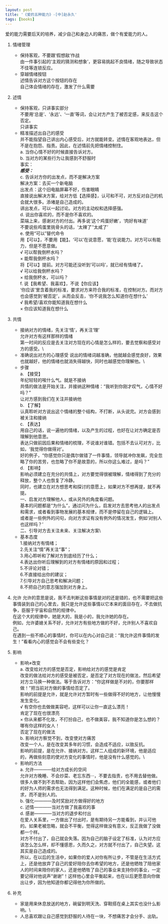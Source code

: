 ```yaml
---
layout: post
title: '《爱的五种能力》-[中]赵永久'
tags: [books]
---
```


爱的能力需要后天的培养，减少自己和身边人的痛苦，做个有爱能力的人。

1. 情绪管理
   *  保持客观，不要跟‘假想敌’作战\
      由一件事引起的‘主观的猜测和想象’，更容易挑起不良情绪，随之导致状态不佳等连锁反应。
   *  穿越情绪按钮\
      述情告诉对方这个按钮的存在\
      自己体会情绪的存在，激发了什么需要
2. 述情
   *  保持客观，只讲事实部分\
      不要用‘总是’、‘永远’、‘一直’等词，会让对方产生了被否定感，来反击这个否定。\
      只讲事实
   *  精准描述出自己的感受\
      并不能指望自己讲出内心感受后，对方就能转变。述情在客观地表达，但不是在抱怨、指责。因此，在述情前先把情绪控制住。\
         a. 当你心情不好的时候直接告诉对方。\
         b. 当对方的某些行为让我感到不舒服时\
            事实：_________________________\
            感受：_________________________\
         c. 告诉对方你的出发点，而不是解决方案\
            解决方案：去买一个新电脑\
            出发点：这个旧电脑屏幕不好，伤害眼睛\
            直接说出解决方案，给对方低【选择感】，认可和不可，对方反对自己的机会就大很多。添堵是自己造成的。\
            讲出发点，可以一起讨论。对方的主动权和选择感强。\
         d. 说出你喜欢的，而不是你不喜欢的。\
            菜端上来，感谢对方的付出。再多说‘这个鸡蛋好嫩’，‘肉好有味道’\
            不要说些鸡蛋里挑骨头的话，‘太辣了’‘太咸了’\
         e. 使用“可以”替代命令\
            用【可以】，不要用【能】。‘可以’在说意愿，‘能’在说能力。对方可以有能力，但是不愿意做。\
               √ 可以帮我倒杯水吗？\
               × 能帮我倒杯水吗？\
            将【可以】提前。对方可能还没听到‘可以吗’，就已经有情绪了。\
               √ 可以给我倒杯水吗？\
               × 给我倒杯水，可以吗？\
         f. 说【我希望、我喜欢】，不说【你应该】\
            ‘你应该’里含着我的标准，要求对方来符合我的标准，在控制对方。而对方也会感觉到‘被否定’，从而会反击，‘你不说我怎么知道你在想什么’\
               √ 我希望/喜欢你能知道我在想什么\
               × 你应该知道我在想什么
3. 共情
   * 接纳对方的情绪，先关注‘情’，再关注‘理’\
     允许对方有这样那样的情绪\
     第一时间的反应是去关注对方现在的心情是怎么样的，要去觉察和感受对方的感受。\
   * 准确说出对方的心理感受
     说出的情绪词越准确，他就越会感觉良好，效果也就越好，他的情绪也就消失得越快，同时也越感觉你理解他。\
   * 步骤\
     a. 【接受】\
        年纪轻轻的唉什么气。就是不接纳\
        共情的做法是开始关注，并接纳这种情绪：“我听到你刚才叹气，心情不好吗？”\
        让对方感到我们在关注并接纳他\
     b. 【了解】\
        认真聆听对方说出这个情绪的整个结构，不打断，从头说完。对方会感到被关注和接纳\
     c. 【表达】\
        用自己的话，说一遍他的情绪，以及产生的过程，也好在让对方确定是否理解到他意思。\
        表达只做前因后果和情绪的梳理，不说谁对谁错。包括不去认可对方，比如，‘我觉得你做得对’。\
        好的例子，“你感觉你只是偶尔做错了一件事情，领导就冲你发飙，完全忽略了你的苦劳，也忽略了你不是故意的，所以你这么难过，是吗？”\
     d. 【影响】\
        影响必须建立在充分的共情上，对方要觉得很被理解，情绪得到了充分的释放，整个人也恢复了冷静。\
        同时，也建立在对方想思考和探讨的意愿上，如果对方不想再提，就不再提。\
        一、启发对方理解他人，或从另外的角度看问题。\
           基本的问题都是“为什么”，通过问为什么，启发对方去思考他人的出发点和需求，或者看到事物发展的基本规律，而不是停留在自己的逻辑上。\
           或者是一些例外的问句，向对方求证有没有例外的情况发生，例如‘对别人也这样吗？’\
        二、引导对方去关注未来、关注解决方案\
   * 基本态度\
    1.接纳对方有情绪；\
    2.先关注“情”再关注“事”；\
    3.用心聆听和了解对方到底经历了什么；\
    4.表达出你听后理解到的对方有情绪的原因和过程；\
    5.不评论对错；\
    6.不直接给出你的建议；\
    7.引导对方自己思考和解决问题；\
    8.不把自己的意志强加到对方身上。

4. 允许
   允许的意思是说，我不去判断这些事情是对的还是错的，也不需要把这些事情装到自己的心里去，我只是允许这些事情以它本来的面目存在，不去做抗争，臣服于宇宙和自然的规律中。\
   在这个大的规律中，她是大的，我是小的，我允许她的存在。\
   例如，允许婆媳关系不好，允许对方有些地方做的不好，允许别人不喜欢自己。\
   在遇到一些不顺心的事情时，你可以在内心对自己说：“我允许这件事情的发生！”看看内心的感觉会不会有些变化？

5. 影响
   * 影响≠改变\
     a. 改变给对方的感觉是否定，影响给对方的感觉是肯定 \
        改变的做法给对方的感受是被否定，是否定了对方现在的做法，然后希望对方立马换一种做法。等于告诉对方：“你这样做是不对的，你要那样做！”把当前对方做的事情给否定了。\
        影响的前提是允许，就是允许对方暂时有一些做得不好的地方，让他慢慢发生变化。\
        √ 有空你也去做做美容吧，这样可以让你一直这么漂亮！\
          肯定了现在也很漂亮\
        × 你从来都不化妆，不打扮自己，也不做美容，我不知道你是怎么想的？哪有你这样的女人！\
          否定了现在的做法\
     b. 影响对方察觉不到，改变使对方痛苦\
        改变一个人，是在改变其多年的习惯，会造成不适应，以致反抗。\
        影响的前提，是在允许、接纳对方。这样二人组成的新环境，他是适应的，再做些刻意的使对方变化的事情时，他是没有什么感觉的。\
   * 影响的方法\
     a. 允许————给对方成长的空间\
        允许对方晚睡、不会炒菜、老忘东西···，不要去指责，也不用去替他做。\
        很多人做不到不去帮助，因为这样他们会焦虑，他们的全能感，或者他们的好为人师的需求也无法得到满足。这种时候，他们在满足的是自己的需求，而不是别人的。\
     b. 强化————及时奖励对方做得好的地方\
     c. 述情————当对方做了我喜欢的事\
     d. 感谢————当对方的退步和付出\
        在爱人关系里，一方做出了付出时，是有期待另一方能看到，并认可他的。如果老被忽略，就会不平衡，觉得这样做没有意义，反正我做了没做都一个样。\
        对方不付出了，自己就会失落。因为自己的脑子设定了标准，认为对方应该怎么怎么样，却不懂感恩，久而久之，对方就不付出了，自己失望。这其实是自己造成的。\
        所以，在以后的生活中，如果你的爱人对你有所让步，不管是在生活方式上，还是他放弃了自己的爱好陪你去你希望的地方，还是他牺牲了陪他家人的时间来陪你的家人，还是他牺牲了自己的事业来支持你的事业，一定要记得对他说声“谢谢”！这样他心里会平衡起来，也在以后更愿意向你做出让步，因为他知道你都记得他为你所做的。
 
6. 补充
   * 家是用来休息放送的地方，碗留到明天洗、穿鞋搭在桌上其实也没什么影响。\
   * 人总喜欢跟让自己感觉到舒服的人待在一块，不想痛苦才会分手、出轨。
